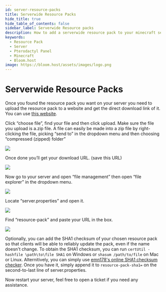 ```yaml
---
id: server-resource-packs
title: Serverwide Resource Packs
hide_title: true
hide_table_of_contents: false
sidebar_label: Serverwide Resource packs
description: How to add a serverwide resource pack to your minecraft server
keywords:
  - Resource Pack
  - Server
  - Pterodactyl Panel
  - Minecraft
  - Bloom.host
image: https://bloom.host/assets/images/logo.png
---
```

# Serverwide Resource Packs
Once you found the resource pack you want on your server you need to upload the resource pack to a website and get the direct download link of it. You can use [this website](https://mc-packs.net/).  

Click “choose file”, find your file and then click upload. Make sure the file you upload is a.zip file. A file can easily be made into a zip file by right-clicking the file, picking “send to” in the dropdown menu and then choosing “compressed (zipped) folder”  

![](https://lh6.googleusercontent.com/DGmDG2mVxEDxuMYWYyS7FIe6egMTjKLD-BbPsZp7vPb8x2XWUXXXvivePb5DHaotLbzcjnQ-EZhqfUtNk30Wam9uKs96Vv84rxFIdLmewieWF5Iycw-b3LdR4nASumtBWV8tASe4)

Once done you’ll get your download URL. (save this URL)

![](https://lh5.googleusercontent.com/72m5CjH7PbcMUBc0tdNLVipG5hbroNA4T6XeXH5NYA59QhlbiOF7dI6bHV9syTNQyTz_JcFSx0XXFDAYyie8rkdy9CPkp4IViez8duWqgcoP8Ok_abOYiSvSgpTrWlOjPVuvselG)
  

Now go to your server and open “file management” then open “file explorer” in the dropdown menu.

![](https://lh5.googleusercontent.com/vawkbTT-6Ssh21R2IqE34URhds01frGtjOJnj4ueeKJKMrIoFTWto-aTG0Af2F4Jg8raQuEmuOP9IvMroGLcfbqERBHOEvG9MSMDsbUFJqREInV27rCol3ij9qgz6Wzqkm-GYA0h)  

Locate “server.properties” and open it.  

![](https://lh6.googleusercontent.com/DEDrE7QvDNsurXAYH_7Uy5nKJ26jCXMHjM7NFika7bwHBfN_OKOU51gwsdX5f4flAHcuEYUrebo0yIPOCkuhQdA4to7o0Lo_ZIYlde-9skK2eZ0uAhIBU6EVsQWPQCbP1JcuZHu1)

Find “resource-pack” and paste your URL in the box.

![](https://lh6.googleusercontent.com/pNZcq_2CdI8teiWw-uz_VlKCtQ-0k1z_A0vh8CHRwLHvQWyKPn1uTkKzcHI5u8G_aIsYmlLwrvSt1t-4ZE-4vh9DzXO7ao-x-MlhZyDa4vvKkv177-tJTJNfgS1QdV47vaXS5SjW)

Optionally, you can add the SHA1 checksum of your chosen resource pack so that clients will be able to reliably update the pack, even if the name doesn't change. To obtain the SHA1 checksum, you can run `certUtil -hashfile \path\to\file SHA1` on Windows or `shasum /path/to/file` on Mac or Linux. Alternitively, you can simply use [emn178's online SHA1 checksum checker](https://emn178.github.io/online-tools/sha1_checksum.html). Once you have it, simply append it to `resource-pack-sha1=` on the second-to-last line of server.properties.

Now restart your server, feel free to open a ticket if you need any assistance.
